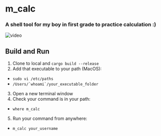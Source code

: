 # m_calc

### A shell tool for my boy in first grade to practice calculation :)

![video](https://user-images.githubusercontent.com/15625347/110230272-c6875f00-7f4a-11eb-9ad7-a51357e461d8.gif)

## Build and Run

1. Clone to local and ```cargo build --release```
2. Add that executable to your path (MacOS): 
- ```sudo vi /etc/paths```
- ```/Users/`whoami`/your_executable_folder```
3. Open a new terminal window
4. Check your command is in your path:
- ```where m_calc```
5. Run your command from anywhere:
- ```m_calc your_username```
